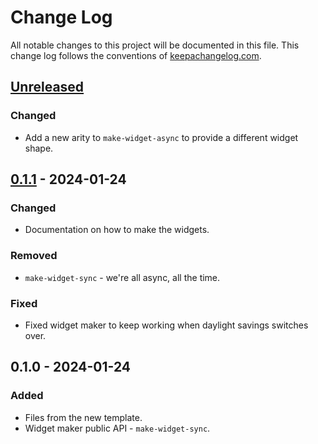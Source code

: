 # Change Log
All notable changes to this project will be documented in this file. This change log follows the conventions of [keepachangelog.com](http://keepachangelog.com/).

## [Unreleased]
### Changed
- Add a new arity to `make-widget-async` to provide a different widget shape.

## [0.1.1] - 2024-01-24
### Changed
- Documentation on how to make the widgets.

### Removed
- `make-widget-sync` - we're all async, all the time.

### Fixed
- Fixed widget maker to keep working when daylight savings switches over.

## 0.1.0 - 2024-01-24
### Added
- Files from the new template.
- Widget maker public API - `make-widget-sync`.

[Unreleased]: https://sourcehost.site/your-name/bongard-solver/compare/0.1.1...HEAD
[0.1.1]: https://sourcehost.site/your-name/bongard-solver/compare/0.1.0...0.1.1
